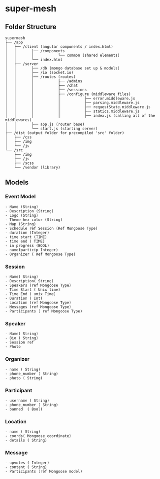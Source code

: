 # super-mesh

## Folder Structure
```
supermesh
├── /app
│   ├── /client (angular components / index.html)
│   │       ├── /components
│   │       │           └── common (shared elements)
│   │       └── index.html
│   ├── /server
│   │       ├── /db (mongo database set up & models)
│   │       ├── /io (socket.io)
│   │       ├── /routes (routes)
│   │       │           ├── /admins
│   │       │           ├── /chat
│   │       │           ├── /sessions
│   │       │           ├── /configure (middleware files)
│   │       │           │           ├── error.middleware.js
│   │       │           │           ├── parsing.middleware.js
│   │       │           │           ├── requestState.middleware.js
│   │       │           │           ├── statics.middleware.js
│   │       │           │           ├── index.js (calling all of the middlewares)
│   │       ├── app.js (router base)
│   │       └── start.js (starting server)
├── /dist (output folder for precompiled 'src' folder)
│   ├── /css
│   ├── /img
│   └── /js
└── /src
    ├── /img
    ├── /js
    ├── /scss
    └── /vendor (library)
```

## Models

### Event Model
    - Name (String)
    - Description (String)
    - Logo (String)
    - Theme hex color (String)
    - Map (String)
    - Schedule ref Session (Ref Mongoose Type)
    - duration (Integer)
    - time start (TIME)
    - time end ( TIME)
    - in progress (BOOL)
    - numofparticip Integer)
    - Organizer ( Ref Mongoose Type)
    
    
### Session
    - Name( String)
    - Description( String)
    - Speakers (ref Mongoose Type)
    - Time Start ( Unix time)
    - Time End ( unix Time)
    - Duration ( Int)
    - Location (ref Mongoose Type)
    - Messages (ref Mongoose Type)
    - Participants ( ref Mongoose Type)
    
    
### Speaker
    - Name( String)
    - Bio ( String)
    - Session ref
    - Photo

### Organizer
    - name ( String)
    - phone_number ( String)
    - photo ( String)
    
### Participant
    - username ( String)
    - phone_number ( String)
    - banned  ( Bool)
   
### Location
    - name ( String)
    - coords( Mongoose coordinate)
    - details ( String)
    
### Message
    - upvotes ( Integer)
    - content ( String)
    - Participants (ref Mongoose model)
    
    